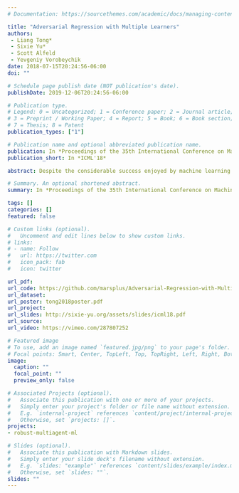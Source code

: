 ```yaml
---
# Documentation: https://sourcethemes.com/academic/docs/managing-content/

title: "Adversarial Regression with Multiple Learners"
authors: 
 - Liang Tong*
 - Sixie Yu*
 - Scott Alfeld
 - Yevgeniy Vorobeychik
date: 2018-07-15T20:24:56-06:00
doi: ""

# Schedule page publish date (NOT publication's date).
publishDate: 2019-12-06T20:24:56-06:00

# Publication type.
# Legend: 0 = Uncategorized; 1 = Conference paper; 2 = Journal article;
# 3 = Preprint / Working Paper; 4 = Report; 5 = Book; 6 = Book section;
# 7 = Thesis; 8 = Patent
publication_types: ["1"]

# Publication name and optional abbreviated publication name.
publication: In *Proceedings of the 35th International Conference on Machine Learning (ICML'18)*
publication_short: In *ICML'18*

abstract: Despite the considerable success enjoyed by machine learning techniques in practice, numerous studies demonstrated that many approaches are vulnerable to attacks. An important class of such attacks involves adversaries changing features at test time to cause incorrect predictions. Previous investigations of this problem pit a single learner against an adversary. However, in many situations an adversary’s decision is aimed at a collection of learners, rather than specifically targeted at each independently. We study the problem of adversarial linear regression with multiple learners. We approximate the resulting game by exhibiting an upper bound on learner loss functions, and show that the resulting game has a unique symmetric equilibrium. We present an algorithm for computing this equilibrium, and show through extensive experiments that equilibrium models are significantly more robust than conventional regularized linear regression.

# Summary. An optional shortened abstract.
summary: In *Proceedings of the 35th International Conference on Machine Learning (ICML'18)*

tags: []
categories: []
featured: false

# Custom links (optional).
#   Uncomment and edit lines below to show custom links.
# links:
# - name: Follow
#   url: https://twitter.com
#   icon_pack: fab
#   icon: twitter

url_pdf:
url_code: https://github.com/marsplus/Adversarial-Regression-with-Multiple-Learners
url_dataset:
url_poster: tong2018poster.pdf
url_project:
url_slides: http://sixie-yu.org/assets/slides/icml18.pdf
url_source:
url_video: https://vimeo.com/287807252

# Featured image
# To use, add an image named `featured.jpg/png` to your page's folder. 
# Focal points: Smart, Center, TopLeft, Top, TopRight, Left, Right, BottomLeft, Bottom, BottomRight.
image:
  caption: ""
  focal_point: ""
  preview_only: false

# Associated Projects (optional).
#   Associate this publication with one or more of your projects.
#   Simply enter your project's folder or file name without extension.
#   E.g. `internal-project` references `content/project/internal-project/index.md`.
#   Otherwise, set `projects: []`.
projects: 
- robust-multiagent-ml

# Slides (optional).
#   Associate this publication with Markdown slides.
#   Simply enter your slide deck's filename without extension.
#   E.g. `slides: "example"` references `content/slides/example/index.md`.
#   Otherwise, set `slides: ""`.
slides: ""
---
```

